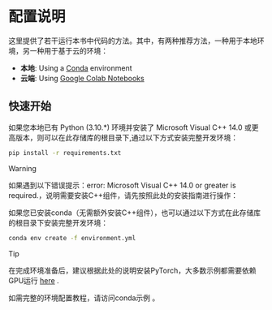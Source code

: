 ﻿# 配置说明

这里提供了若干运行本书中代码的方法。其中，有两种推荐方法，一种用于本地环境，另一种用于基于云的环境：

* **本地**: Using a [Conda](../.setup/conda) environment
* **云端**: Using [Google Colab Notebooks](https://github.com/HandsOnLLM/Hands-On-Large-Language-Models/tree/main?tab=readme-ov-file#table-of-contents)

## 快速开始

如果您本地已有 Python (3.10.*) 环境并安装了 Microsoft Visual C++ 14.0 或更高版本，则可以在此存储库的根目录下,通过以下方式安装完整开发环境：

```bash
pip install -r requirements.txt
```

> [!WARNING]
如果遇到以下错误提示：error: Microsoft Visual C++ 14.0 or greater is required.，说明需要安装C++组件，请先按照此处的安装指南进行操作：

如果您已安装conda（无需额外安装C++组件），也可以通过以下方式在此存储库的根目录下安装完整开发环境：

```bash
conda env create -f environment.yml
```

> [!TIP]
>在完成环境准备后，建议根据此处的说明安装PyTorch，大多数示例都需要依赖GPU运行 [here](https://pytorch.org/) .

如需完整的环境配置教程，请访问conda示例 。
